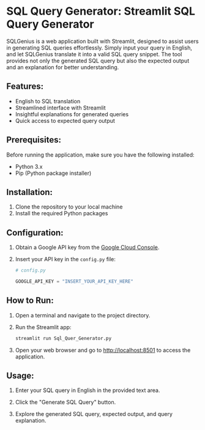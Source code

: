 
# SQL Query Generator: Streamlit SQL Query Generator

SQLGenius is a web application built with Streamlit, designed to assist users in generating SQL queries effortlessly. Simply input your query in English, and let SQLGenius translate it into a valid SQL query snippet. The tool provides not only the generated SQL query but also the expected output and an explanation for better understanding.

## Features:

- English to SQL translation
- Streamlined interface with Streamlit
- Insightful explanations for generated queries
- Quick access to expected query output

## Prerequisites:

Before running the application, make sure you have the following installed:

- Python 3.x
- Pip (Python package installer)

## Installation:

1. Clone the repository to your local machine
2. Install the required Python packages

## Configuration:

1. Obtain a Google API key from the [Google Cloud Console]([https://console.cloud.google.com/](https://aistudio.google.com/app/apikey)).
2. Insert your API key in the `config.py` file:

    ```python
    # config.py

    GOOGLE_API_KEY = "INSERT_YOUR_API_KEY_HERE"
    ```

## How to Run:

1. Open a terminal and navigate to the project directory.

2. Run the Streamlit app:

    ```bash
    streamlit run Sql_Quer_Generator.py
    ```

3. Open your web browser and go to [http://localhost:8501](http://localhost:8501) to access the application.

## Usage:

1. Enter your SQL query in English in the provided text area.

2. Click the "Generate SQL Query" button.

3. Explore the generated SQL query, expected output, and query explanation.
